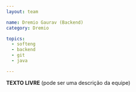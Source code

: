 ```yaml
---
layout: team

name: Dremio Gaurav (Backend)
category: Dremio

topics: 
  - softeng
  - backend
  - git
  - java

---
```


**TEXTO LIVRE** (pode ser uma descrição da equipe)
